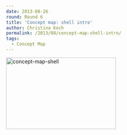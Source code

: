 ```yaml
---
date: 2013-08-26
round: Round 6
title: 'Concept map: shell intro'
author: Christina Koch
permalink: /2013/08/concept-map-shell-intro/
tags:
  - Concept Map
---
```

[<img class="alignnone size-medium wp-image-4126" alt="concept-map-shell" src="/training-course/uploads/2013/08/concept-map-shell-300x196.jpeg" width="300" height="196" />][1]

 [1]: /training-course/uploads/2013/08/concept-map-shell.jpeg
